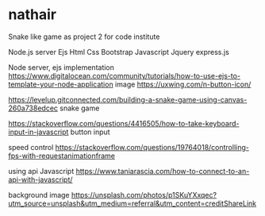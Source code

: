 # nathair
Snake like game as project 2 for code institute


Node.js server
Ejs
Html
Css
Bootstrap
Javascript
Jquery
express.js


Node server, ejs implementation https://www.digitalocean.com/community/tutorials/how-to-use-ejs-to-template-your-node-application
image https://uxwing.com/n-button-icon/

https://levelup.gitconnected.com/building-a-snake-game-using-canvas-260a738edcec snake game

https://stackoverflow.com/questions/4416505/how-to-take-keyboard-input-in-javascript button input

speed control https://stackoverflow.com/questions/19764018/controlling-fps-with-requestanimationframe

using api Javascript https://www.taniarascia.com/how-to-connect-to-an-api-with-javascript/

background image https://unsplash.com/photos/p1SKuYXxqec?utm_source=unsplash&utm_medium=referral&utm_content=creditShareLink
